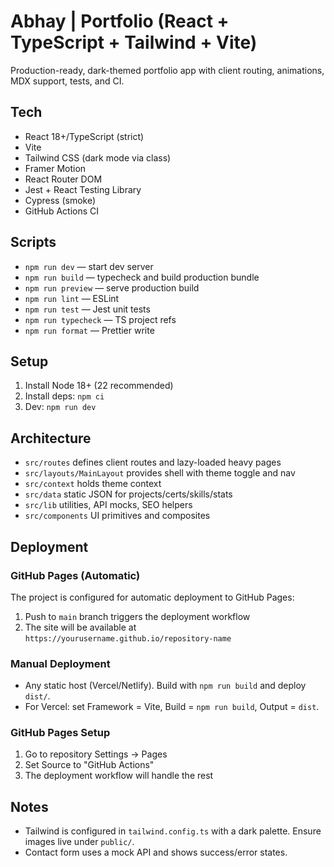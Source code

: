 # Abhay | Portfolio (React + TypeScript + Tailwind + Vite)

Production-ready, dark-themed portfolio app with client routing, animations, MDX support, tests, and CI.

## Tech

- React 18+/TypeScript (strict)
- Vite
- Tailwind CSS (dark mode via class)
- Framer Motion
- React Router DOM
- Jest + React Testing Library
- Cypress (smoke)
- GitHub Actions CI

## Scripts

- `npm run dev` — start dev server
- `npm run build` — typecheck and build production bundle
- `npm run preview` — serve production build
- `npm run lint` — ESLint
- `npm run test` — Jest unit tests
- `npm run typecheck` — TS project refs
- `npm run format` — Prettier write

## Setup

1. Install Node 18+ (22 recommended)
2. Install deps: `npm ci`
3. Dev: `npm run dev`

## Architecture

- `src/routes` defines client routes and lazy-loaded heavy pages
- `src/layouts/MainLayout` provides shell with theme toggle and nav
- `src/context` holds theme context
- `src/data` static JSON for projects/certs/skills/stats
- `src/lib` utilities, API mocks, SEO helpers
- `src/components` UI primitives and composites

## Deployment

### GitHub Pages (Automatic)
The project is configured for automatic deployment to GitHub Pages:
1. Push to `main` branch triggers the deployment workflow
2. The site will be available at `https://yourusername.github.io/repository-name`

### Manual Deployment
- Any static host (Vercel/Netlify). Build with `npm run build` and deploy `dist/`.
- For Vercel: set Framework = Vite, Build = `npm run build`, Output = `dist`.

### GitHub Pages Setup
1. Go to repository Settings → Pages
2. Set Source to "GitHub Actions"
3. The deployment workflow will handle the rest

## Notes

- Tailwind is configured in `tailwind.config.ts` with a dark palette. Ensure images live under `public/`.
- Contact form uses a mock API and shows success/error states.
